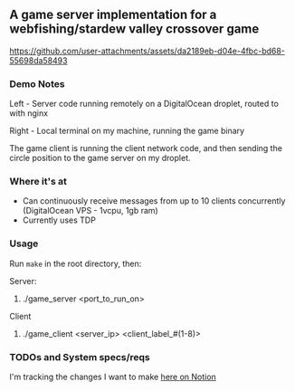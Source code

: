 ## A game server implementation for a webfishing/stardew valley crossover game


https://github.com/user-attachments/assets/da2189eb-d04e-4fbc-bd68-55698da58493

### Demo Notes

Left - Server code running remotely on a DigitalOcean droplet, routed to with nginx

Right - Local terminal on my machine, running the game binary

The game client is running the client network code, and then sending the circle position to the game server on my droplet.

### Where it's at
* Can continuously receive messages from up to 10 clients concurrently (DigitalOcean VPS - 1vcpu, 1gb ram)
* Currently uses TDP

### Usage
Run `make` in the root directory, then:

Server: 
1. ./game_server <port_to_run_on>

Client
1. ./game_client <server_ip> <port> <client_label_#(1-8)>

### TODOs and System specs/reqs
I'm tracking the changes I want to make [here on Notion](https://ambitious-garden-823.notion.site/Server-to-do-s-1aeae526b05c803fb09efdd566fc0989?pvs=4)
